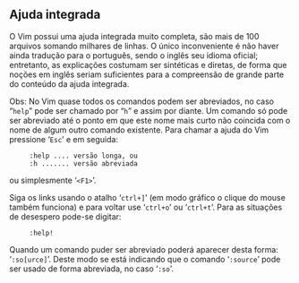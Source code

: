 Ajuda integrada
---------------

O Vim possui uma ajuda integrada muito completa, são mais de 100
arquivos somando milhares de linhas. O único inconveniente é não haver
ainda tradução para o português, sendo o inglês seu idioma oficial;
entretanto, as explicações costumam ser sintéticas e diretas, de forma
que noções em inglês seriam suficientes para a compreensão de grande
parte do conteúdo da ajuda integrada.

Obs: No Vim quase todos os comandos podem ser abreviados, no caso
“`help`” pode ser chamado por “`h`” e assim por diante. Um comando só
pode ser abreviado até o ponto em que este nome mais curto não coincida
com o nome de algum outro comando existente. Para chamar a ajuda do Vim
pressione ‘`Esc`’ e em seguida:

         :help .... versão longa, ou
         :h ....... versão abreviada

ou simplesmente ‘`<F1>`’.

Siga os links usando o atalho ‘`ctrl+]`’ (em modo gráfico o clique do
mouse também funciona) e para voltar use ‘`ctrl+o`’ ou ‘`ctrl+t`’.
Para as situações de desespero pode-se digitar:

         :help!

Quando um comando puder ser abreviado poderá aparecer desta forma:
‘`:so[urce]`’. Deste modo se está indicando que o comando ‘`:source`’
pode ser usado de forma abreviada, no caso ‘`:so`’.


